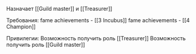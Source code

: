 Назначает [[Guild master]] и [[Treasurer]]

Требования:
fame achievements - [[3 Incubus]]
fame achievements - [[4 Champion]]

Привилегии:
Возможность получить роль [[Treasurer]]
Возможность получить роль [[Guild master]]